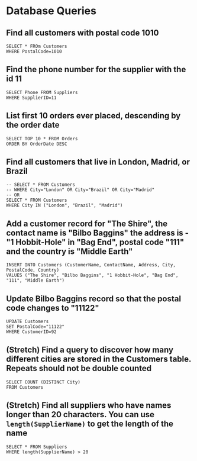 # Database Queries

## Find all customers with postal code 1010

```
SELECT * FROm Customers
WHERE PostalCode=1010
```

## Find the phone number for the supplier with the id 11

```
SELECT Phone FROM Suppliers
WHERE SupplierID=11
```

## List first 10 orders ever placed, descending by the order date

```
SELECT TOP 10 * FROM Orders
ORDER BY OrderDate DESC
```

## Find all customers that live in London, Madrid, or Brazil

```
-- SELECT * FROM Customers
-- WHERE City="London" OR City="Brazil" OR City="Madrid"
-- OR
SELECT * FROM Customers
WHERE City IN ("London", "Brazil", "Madrid")
```

## Add a customer record for "The Shire", the contact name is "Bilbo Baggins" the address is -"1 Hobbit-Hole" in "Bag End", postal code "111" and the country is "Middle Earth"

```
INSERT INTO Customers (CustomerName, ContactName, Address, City, PostalCode, Country)
VALUES ("The Shire", "Bilbo Baggins", "1 Hobbit-Hole", "Bag End", "111", "Middle Earth")
```

## Update Bilbo Baggins record so that the postal code changes to "11122"

```
UPDATE Customers
SET PostalCode="11122"
WHERE CustomerID=92
```


## (Stretch) Find a query to discover how many different cities are stored in the Customers table. Repeats should not be double counted

```
SELECT COUNT (DISTINCT City)
FROM Customers
```

## (Stretch) Find all suppliers who have names longer than 20 characters. You can use `length(SupplierName)` to get the length of the name

```
SELECT * FROM Suppliers
WHERE length(SupplierName) > 20
```